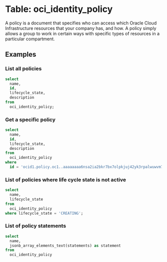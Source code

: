 # Table: oci_identity_policy

A policy is a document that specifies who can access which Oracle Cloud Infrastructure resources that your company has, and how. A policy simply allows a group to work in certain ways with specific types of resources in a particular compartment.

## Examples

### List all policies

```sql
select
  name,
  id,
  lifecycle_state,
  description
from
  oci_identity_policy;
```

### Get a specific policy

```sql
select
  name,
  id,
  lifecycle_state,
  description
from
  oci_identity_policy
where
  id = 'ocid1.policy.oc1..aaaaaaaa6nsa2ia2bkr7bx7olpkjuj42yk3rpalwuwvm7fjc7kz7o5wz5pmq';
```

### List of policies where life cycle state is not active

```sql
select
  name,
  lifecycle_state
from
  oci_identity_policy
where lifecycle_state = 'CREATING';
```

### List of policy statements

```sql
select
  name,
  jsonb_array_elements_text(statements) as statement
from
  oci_identity_policy
```